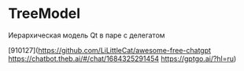 # TreeModel
Иерархическая модель Qt в паре с делегатом

[910127](https://github.com/LiLittleCat/awesome-free-chatgpt
https://chatbot.theb.ai/#/chat/1684325291454
https://gptgo.ai/?hl=ru)
